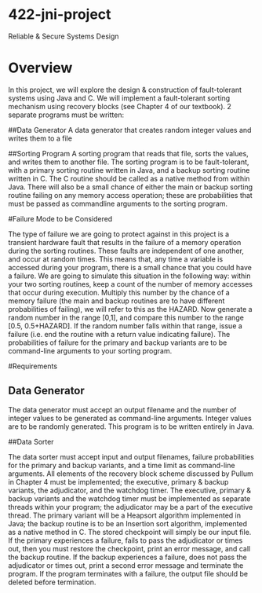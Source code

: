 # 422-jni-project

Reliable & Secure Systems Design

# Overview

In this project, we will explore the design & construction of fault-tolerant systems using
Java and C. We will implement a fault-tolerant sorting mechanism using recovery blocks
(see Chapter 4 of our textbook). 2 separate programs must be written: 

##Data Generator
A data generator that creates random integer values and writes them to a file

##Sorting Program
A sorting program that reads that file, sorts the values, and writes them to another file. The sorting program is to
be fault-tolerant, with a primary sorting routine written in Java, and a backup sorting
routine written in C. The C routine should be called as a native method from within Java.
There will also be a small chance of either the main or backup sorting routine failing on
any memory access operation; these are probabilities that must be passed as commandline
arguments to the sorting program.

#Failure Mode to be Considered

The type of failure we are going to protect against in this project is a transient hardware
fault that results in the failure of a memory operation during the sorting routines. These
faults are independent of one another, and occur at random times. This means that, any
time a variable is accessed during your program, there is a small chance that you could
have a failure. We are going to simulate this situation in the following way: within your
two sorting routines, keep a count of the number of memory accesses that occur during
execution. Multiply this number by the chance of a memory failure (the main and backup
routines are to have different probabilities of failing), we will refer to this as the
HAZARD. Now generate a random number in the range [0,1], and compare this number
to the range [0.5, 0.5+HAZARD]. If the random number falls within that range, issue a
failure (i.e. end the routine with a return value indicating failure). The probabilities of
failure for the primary and backup variants are to be command-line arguments to your
sorting program.

#Requirements

## Data Generator

The data generator must accept an output filename and the number of
integer values to be generated as command-line arguments. Integer values are to be
randomly generated. This program is to be written entirely in Java.

##Data Sorter

The data sorter must accept input and output filenames, failure probabilities
for the primary and backup variants, and a time limit as command-line arguments. All
elements of the recovery block scheme discussed by Pullum in Chapter 4 must be
implemented; the executive, primary & backup variants, the adjudicator, and the
watchdog timer. The executive, primary & backup variants and the watchdog timer must
be implemented as separate threads within your program; the adjudicator may be a part of
the executive thread. The primary variant will be a Heapsort algorithm implemented in 
Java; the backup routine is to be an Insertion sort algorithm, implemented as a native
method in C. The stored checkpoint will simply be our input file. If the primary
experiences a failure, fails to pass the adjudicator or times out, then you must restore the
checkpoint, print an error message, and call the backup routine. If the backup experiences
a failure, does not pass the adjudicator or times out, print a second error message and
terminate the program. If the program terminates with a failure, the output file should be
deleted before termination.
